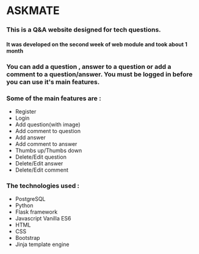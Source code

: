 # ASKMATE

### This is a Q&A website designed for tech questions. 
#### It was developed on the second week of web module and took about 1 month
### You can add a question , answer to a question or add a comment to a question/answer. You must be logged in before you can use it's main features.


### Some of the main features are :
* Register
* Login
* Add question(with image)
* Add comment to question
* Add answer
* Add comment to answer
* Thumbs up/Thumbs down
* Delete/Edit question
* Delete/Edit answer
* Delete/Edit comment


### The technologies used :
* PostgreSQL
* Python
* Flask framework
* Javascript Vanilla ES6
* HTML
* CSS
* Bootstrap
* Jinja template engine

